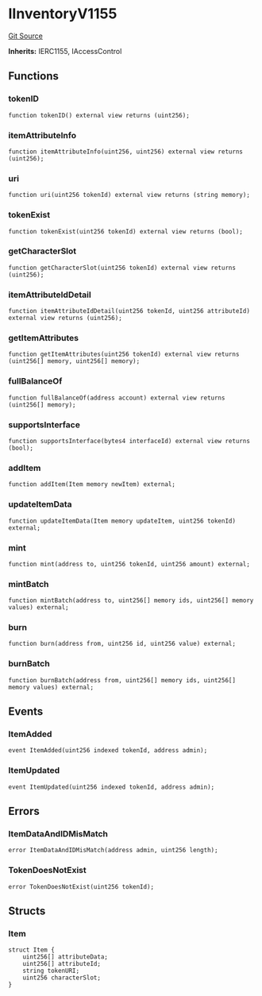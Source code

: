 # IInventoryV1155
[Git Source](https://github.com//Team3dVidyaGames/InventoryContractV3_erc1155/blob/0fcc2b9951d97de02d84c50f9418cd8e0cd891ee/src/contracts/interfaces/IInventoryV1155.sol)

**Inherits:**
IERC1155, IAccessControl


## Functions
### tokenID


```solidity
function tokenID() external view returns (uint256);
```

### itemAttributeInfo


```solidity
function itemAttributeInfo(uint256, uint256) external view returns (uint256);
```

### uri


```solidity
function uri(uint256 tokenId) external view returns (string memory);
```

### tokenExist


```solidity
function tokenExist(uint256 tokenId) external view returns (bool);
```

### getCharacterSlot


```solidity
function getCharacterSlot(uint256 tokenId) external view returns (uint256);
```

### itemAttributeIdDetail


```solidity
function itemAttributeIdDetail(uint256 tokenId, uint256 attributeId) external view returns (uint256);
```

### getItemAttributes


```solidity
function getItemAttributes(uint256 tokenId) external view returns (uint256[] memory, uint256[] memory);
```

### fullBalanceOf


```solidity
function fullBalanceOf(address account) external view returns (uint256[] memory);
```

### supportsInterface


```solidity
function supportsInterface(bytes4 interfaceId) external view returns (bool);
```

### addItem


```solidity
function addItem(Item memory newItem) external;
```

### updateItemData


```solidity
function updateItemData(Item memory updateItem, uint256 tokenId) external;
```

### mint


```solidity
function mint(address to, uint256 tokenId, uint256 amount) external;
```

### mintBatch


```solidity
function mintBatch(address to, uint256[] memory ids, uint256[] memory values) external;
```

### burn


```solidity
function burn(address from, uint256 id, uint256 value) external;
```

### burnBatch


```solidity
function burnBatch(address from, uint256[] memory ids, uint256[] memory values) external;
```

## Events
### ItemAdded

```solidity
event ItemAdded(uint256 indexed tokenId, address admin);
```

### ItemUpdated

```solidity
event ItemUpdated(uint256 indexed tokenId, address admin);
```

## Errors
### ItemDataAndIDMisMatch

```solidity
error ItemDataAndIDMisMatch(address admin, uint256 length);
```

### TokenDoesNotExist

```solidity
error TokenDoesNotExist(uint256 tokenId);
```

## Structs
### Item

```solidity
struct Item {
    uint256[] attributeData;
    uint256[] attributeId;
    string tokenURI;
    uint256 characterSlot;
}
```

